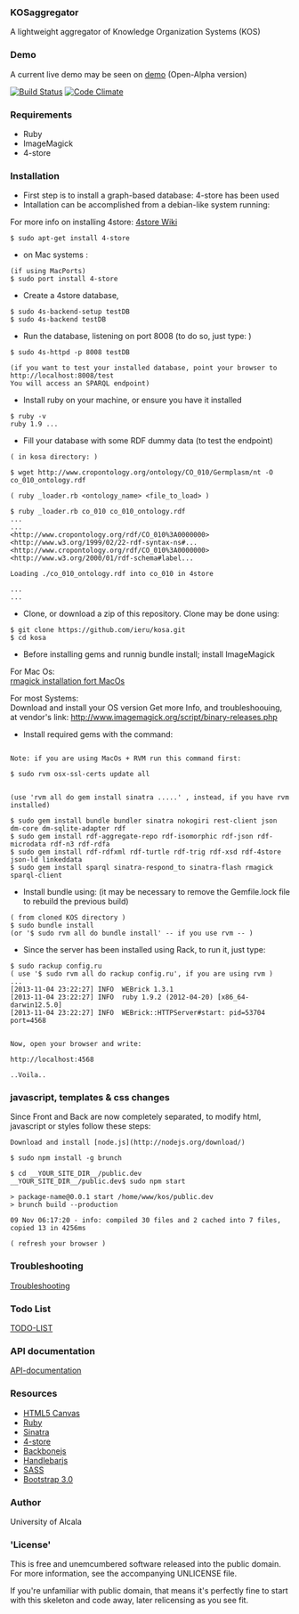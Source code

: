 ### KOSaggregator

A lightweight aggregator of Knowledge Organization Systems (KOS)

### Demo

A current live demo may be seen on [demo](http://kos.appgee.net) (Open-Alpha version)

[![Build Status](https://travis-ci.org/ieru/kosa.png?branch=master)](https://travis-ci.org/ieru/kosa) [![Code Climate](https://codeclimate.com/github/ieru/kosa.png)](https://codeclimate.com/github/ieru/kosa)

### Requirements

- Ruby 
- ImageMagick
- 4-store

### Installation


- First step is to install a graph-based database: 4-store has been used
- Intallation can be accomplished from a debian-like system running: 

For more info on installing 4store: [4store Wiki](http://4store.org/trac/wiki/Install)

```
$ sudo apt-get install 4-store
```

- on Mac systems : 


```
(if using MacPorts)  
$ sudo port install 4-store  

```

- Create a 4store database, 

```
$ sudo 4s-backend-setup testDB
$ sudo 4s-backend testDB
```

- Run the database, listening on port 8008 (to do so, just type: )

```
$ sudo 4s-httpd -p 8008 testDB  

(if you want to test your installed database, point your browser to http://localhost:8008/test 
You will access an SPARQL endpoint)
```

- Install ruby on your machine, or ensure you have it installed

```
$ ruby -v
ruby 1.9 ...

```

- Fill your database with some RDF dummy data (to test the endpoint)

```
( in kosa directory: )

$ wget http://www.cropontology.org/ontology/CO_010/Germplasm/nt -O co_010_ontology.rdf  

( ruby _loader.rb <ontology_name> <file_to_load> )  

$ ruby _loader.rb co_010 co_010_ontology.rdf
...
...
<http://www.cropontology.org/rdf/CO_010%3A0000000> <http://www.w3.org/1999/02/22-rdf-syntax-ns#...
<http://www.cropontology.org/rdf/CO_010%3A0000000> <http://www.w3.org/2000/01/rdf-schema#label...

Loading ./co_010_ontology.rdf into co_010 in 4store

...
...

```

- Clone, or download a zip of this repository. Clone may be done using:

```
$ git clone https://github.com/ieru/kosa.git
$ cd kosa
```

- Before installing gems and runnig bundle install; install ImageMagick

For Mac Os:  
[rmagick installation fort MacOs](http://blog.paulopoiati.com/2013/01/28/installing-rmagick-in-mac-os-x-mountain-lion-with-homebrew/)

For most Systems:  
Download and install your OS version 
Get more Info, and troubleshoouing, at vendor's link:
http://www.imagemagick.org/script/binary-releases.php

- Install required gems with the command:

```

Note: if you are using MacOs + RVM run this command first:

$ sudo rvm osx-ssl-certs update all


(use 'rvm all do gem install sinatra .....' , instead, if you have rvm installed)  

$ sudo gem install bundle bundler sinatra nokogiri rest-client json dm-core dm-sqlite-adapter rdf
$ sudo gem install rdf-aggregate-repo rdf-isomorphic rdf-json rdf-microdata rdf-n3 rdf-rdfa
$ sudo gem install rdf-rdfxml rdf-turtle rdf-trig rdf-xsd rdf-4store json-ld linkeddata
$ sudo gem install sparql sinatra-respond_to sinatra-flash rmagick sparql-client
```

- Install bundle using: (it may be necessary to remove the Gemfile.lock file to rebuild the previous build)

```
( from cloned KOS directory )
$ sudo bundle install
(or '$ sudo rvm all do bundle install' -- if you use rvm -- )
```

- Since the server has been installed using Rack, to run it, just type:

```
$ sudo rackup config.ru
( use '$ sudo rvm all do rackup config.ru', if you are using rvm )
...
[2013-11-04 23:22:27] INFO  WEBrick 1.3.1
[2013-11-04 23:22:27] INFO  ruby 1.9.2 (2012-04-20) [x86_64-darwin12.5.0]
[2013-11-04 23:22:27] INFO  WEBrick::HTTPServer#start: pid=53704 port=4568


Now, open your browser and write:

http://localhost:4568

..Voila..

```
### javascript, templates & css changes

Since Front and Back are now completely separated, to modify html, javascript or
styles follow these steps:
    
    
    Download and install [node.js](http://nodejs.org/download/)
    
    $ sudo npm install -g brunch
    
    $ cd __YOUR_SITE_DIR__/public.dev
    __YOUR_SITE_DIR__/public.dev$ sudo npm start
    
    > package-name@0.0.1 start /home/www/kos/public.dev
    > brunch build --production
    
    09 Nov 06:17:20 - info: compiled 30 files and 2 cached into 7 files, copied 13 in 4256ms
    
    ( refresh your browser )


### Troubleshooting

[Troubleshooting](https://github.com/ieru/kosa/wiki/Troubleshooting)

### Todo List

[TODO-LIST](https://github.com/ieru/kosa/wiki/TODO-LIST)

### API documentation

[API-documentation](https://github.com/ieru/kosa/wiki/RESTful-API-documentation)

### Resources

- [HTML5 Canvas](http://www.w3.org/html/logo/)
- [Ruby](https://www.ruby-lang.org)
- [Sinatra](http://www.sinatrarb.com/)
- [4-store](http://4store.org/)
- [Backbonejs](http://backbonejs.org/)
- [Handlebarjs](http://handlebarsjs.com/)
- [SASS](http://sass-lang.com/)
- [Bootstrap 3.0](http://getbootstrap.com/)

### Author

University of Alcala

### 'License'

This is free and unemcumbered software released into the public domain. For more information, see the accompanying UNLICENSE file.

If you're unfamiliar with public domain, that means it's perfectly fine to start with this skeleton and code away, later relicensing as you see fit.


